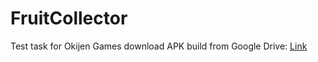 # FruitCollector
Test task for Okijen Games
download APK build from Google Drive: [Link](https://drive.google.com/drive/folders/1QaQ16-u3Y9v-vQBG4Q8E6kHpEQycNnuy)
